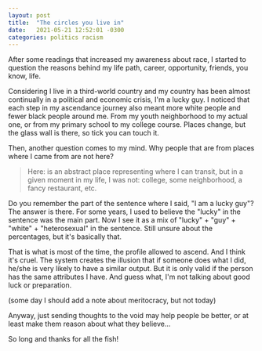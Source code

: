 ```yaml
---
layout: post
title:  "The circles you live in"
date:   2021-05-21 12:52:01 -0300
categories: politics racism
---
```


After some readings that increased my awareness about race, I started to question the reasons behind my life path, career, opportunity, friends, you know, life.

Considering I live in a third-world country and my country has been almost continually in a political and economic crisis, I'm a lucky guy. I noticed that each step in my ascendance journey also meant more white people and fewer black people around me. From my youth neighborhood to my actual one, or from my primary school to my college course. Places change, but the glass wall is there, so tick you can touch it.

Then, another question comes to my mind. Why people that are from places where I came from are not here?

> Here: is an abstract place representing where I can transit, but in a given moment in my life, I was not: college, some neighborhood, a fancy restaurant, etc.

Do you remember the part of the sentence where I said, "I am a lucky guy"? The answer is there. For some years, I used to believe the "lucky" in the sentence was the main part. Now I see it as a mix of "lucky" + "guy" + "white" + "heterosexual" in the sentence. Still unsure about the percentages, but it's basically that.

That is what is most of the time, the profile allowed to ascend. And I think it's cruel. The system creates the illusion that if someone does what I did, he/she is very likely to have a similar output. But it is only valid if the person has the same attributes I have. And guess what, I'm not talking about good luck or preparation.

(some day I should add a note about meritocracy, but not today)

Anyway, just sending thoughts to the void may help people be better, or at least make them reason about what they believe...

So long and thanks for all the fish!
